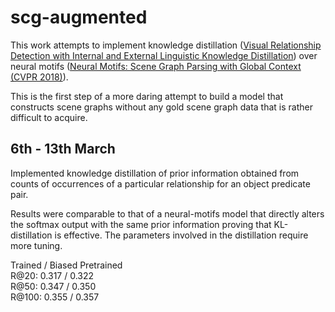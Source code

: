 # scg-augmented

This work attempts to implement knowledge distillation ([Visual Relationship Detection with Internal and External Linguistic Knowledge Distillation](https://arxiv.org/pdf/1707.09423.pdf)) over neural motifs ([Neural Motifs: Scene Graph Parsing with Global Context (CVPR 2018)](https://arxiv.org/abs/1711.06640v2)).

This is the first step of a more daring attempt to build a model that constructs scene graphs without any gold scene graph data that is rather difficult to acquire.

## 6th - 13th March

Implemented knowledge distillation of prior information obtained from counts of occurrences of a particular relationship for an object predicate pair.  

Results were comparable to that of a neural-motifs model that directly alters the softmax output with the same prior information proving that KL-distillation is effective. The parameters involved in the distillation require more tuning.

Trained / Biased Pretrained  
R@20: 0.317 / 0.322  
R@50: 0.347 / 0.350  
R@100: 0.355 / 0.357  


